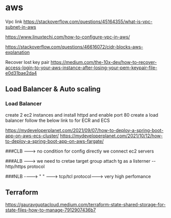 # aws
Vpc link
https://stackoverflow.com/questions/45164355/what-is-vpc-subnet-in-aws

https://www.linuxtechi.com/how-to-configure-vpc-in-aws/

https://stackoverflow.com/questions/46616072/cidr-blocks-aws-explanation

Recover lost key pair
https://medium.com/the-10x-dev/how-to-recover-access-login-to-your-aws-instance-after-losing-your-pem-keypair-file-e0d31bae2da4

## Load Balancer & Auto scaling
### Load Balancer
create 2 ec2 instances and install httpd and enable port 80
create a load balancer
 follow the below link to for ECR and ECS
 
 https://mydeveloperplanet.com/2021/09/07/how-to-deploy-a-spring-boot-app-on-aws-ecs-cluster/
 https://mydeveloperplanet.com/2021/10/12/how-to-deploy-a-spring-boot-app-on-aws-fargate/


###CLB ---> no condition for config directly we connect ec2 servers

###ALB ---> we need to cretae target group attach tg as a listerner -- http/https protocol

###NLB ----> " " ---> tcp/tcl protocol---> very high perfomance


## Terraform

https://gauravguptacloud.medium.com/terraform-state-shared-storage-for-state-files-how-to-manage-7912907436b7
